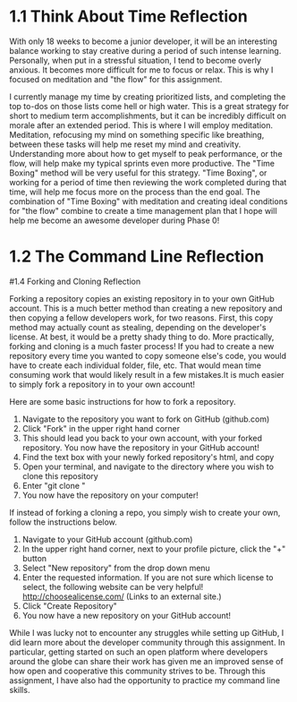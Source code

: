 # 1.1 Think About Time Reflection

With only 18 weeks to become a junior developer, it will be an interesting balance working to stay creative during a period of such intense learning. Personally, when put in a stressful situation, I tend to become overly anxious. It becomes more difficult for me to focus or relax. This is why I focused on meditation and "the flow" for this assignment.

I currently manage my time by creating prioritized lists, and completing the top to-dos on those lists come hell or high water. This is a great strategy for short to medium term accomplishments, but it can be incredibly difficult on morale after an extended period. This is where I will employ meditation. Meditation, refocusing my mind on something specific like breathing, between these tasks will help me reset my mind and creativity. Understanding more about how to get myself to peak performance, or the flow, will help make my typical sprints even more productive. The "Time Boxing" method will be very useful for this strategy. "Time Boxing", or working for a period of time then reviewing the work completed during that time, will help me focus more on the process than the end goal. The combination of "Time Boxing" with meditation and creating ideal conditions for "the flow" combine to create a time management plan that I hope will help me become an awesome developer during Phase 0!

# 1.2 The Command Line Reflection



#1.4 Forking and Cloning Reflection

Forking a repository copies an existing repository in to your own GitHub account. This is a much better method than creating a new repository and then copying a fellow developers work, for two reasons. First, this copy method may actually count as stealing, depending on the developer's license. At best, it would be a pretty shady thing to do. More practically, forking and cloning is a much faster process! If you had to create a new repository every time you wanted to copy someone else's code, you would have to create each individual folder, file, etc. That would mean time consuming work that would likely result in a few mistakes.It is much easier to simply fork a repository in to your own account!

Here are some basic instructions for how to fork a repository.

1. Navigate to the repository you want to fork on GitHub (github.com)
2. Click "Fork" in the upper right hand corner
3. This should lead you back to your own account, with your forked repository. You now have the repository in your GitHub account!
4. Find the text box with your newly forked repository's html, and copy
5. Open your terminal, and navigate to the directory where you wish to clone this repository
6. Enter "git clone <html here>"
7. You now have the repository on your computer!

If instead of forking a cloning a repo, you simply wish to create your own, follow the instructions below.

1. Navigate to your GitHub account (github.com)
2. In the upper right hand corner, next to your profile picture, click the "+" button
3. Select "New repository" from the drop down menu
4. Enter the requested information. If you are not sure which license to select, the following website can be very helpful! http://choosealicense.com/ (Links to an external site.)
5. Click "Create Repository"
6. You now have a new repository on your GitHub account!

While I was lucky not to encounter any struggles while setting up GitHub, I did learn more about the developer community through this assignment. In particular, getting started on such an open platform where developers around the globe can share their work has given me an improved sense of how open and cooperative this community strives to be. Through this assignment, I have also had the opportunity to practice my command line skills.
